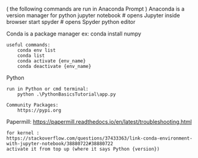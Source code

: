 ( the following commands are run in Anaconda Prompt )
Anaconda is a version manager for python
    jupyter notebook        # opens Jupyter inside browser
    start spyder            # opens Spyder python editor


Conda is a package manager
    ex: conda install numpy

    useful commands:
        conda env list
        conda list
        conda activate {env_name}
        conda deactivate {env_name}



Python

    run in Python or cmd terminal:
        python .\PythonBasicsTutorial\app.py

    Community Packages:
        https://pypi.org



Papermill:
    https://papermill.readthedocs.io/en/latest/troubleshooting.html

    for kernel : 
    https://stackoverflow.com/questions/37433363/link-conda-environment-with-jupyter-notebook/38880722#38880722
    activate it from top up (where it says Python {version})